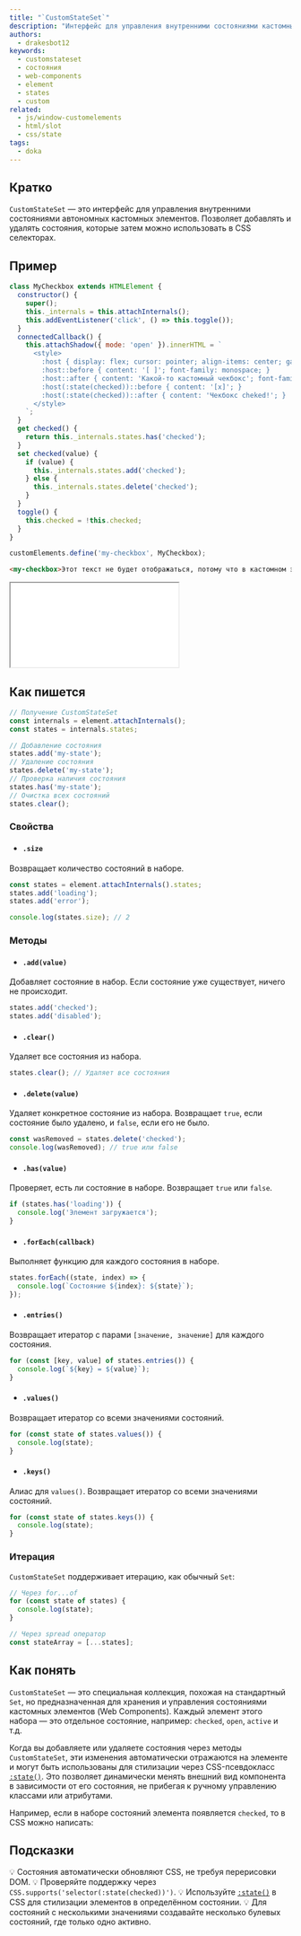 ```yaml
---
title: "`CustomStateSet`"
description: "Интерфейс для управления внутренними состояниями кастомных элементов, позволяющий стилизовать их через CSS."
authors:
  - drakesbot12
keywords:
  - customstateset
  - состояния
  - web-components
  - element
  - states
  - custom
related:
  - js/window-customelements
  - html/slot
  - css/state
tags:
  - doka
---
```


## Кратко

`CustomStateSet` — это интерфейс для управления внутренними состояниями автономных кастомных элементов. Позволяет добавлять и удалять состояния, которые затем можно использовать в CSS селекторах.

## Пример

```javascript
class MyCheckbox extends HTMLElement {
  constructor() {
    super();
    this._internals = this.attachInternals();
    this.addEventListener('click', () => this.toggle());
  }
  connectedCallback() {
    this.attachShadow({ mode: 'open' }).innerHTML = `
      <style>
        :host { display: flex; cursor: pointer; align-items: center; gap: .5rem; }
        :host::before { content: '[ ]'; font-family: monospace; }
        :host::after { content: 'Какой-то кастомный чекбокс'; font-family: monospace; }
        :host(:state(checked))::before { content: '[x]'; }
        :host(:state(checked))::after { content: 'Чекбокс cheked!'; }
      </style>
    `;
  }
  get checked() {
    return this._internals.states.has('checked');
  }
  set checked(value) {
    if (value) {
      this._internals.states.add('checked');
    } else {
      this._internals.states.delete('checked');
    }
  }
  toggle() {
    this.checked = !this.checked;
  }
}

customElements.define('my-checkbox', MyCheckbox);
```

```html
<my-checkbox>Этот текст не будет отображаться, потому что в кастомном элементе нету тега slot</my-checkbox>
```

<iframe title="Демонстрация кастомного чекбокса" src="demos/basic/" height="150"></iframe>

## Как пишется

```javascript
// Получение CustomStateSet
const internals = element.attachInternals();
const states = internals.states;

// Добавление состояния
states.add('my-state');
// Удаление состояния
states.delete('my-state');
// Проверка наличия состояния
states.has('my-state');
// Очистка всех состояний
states.clear();
```

### Свойства

- #### `.size`

Возвращает количество состояний в наборе.

```javascript
const states = element.attachInternals().states;
states.add('loading');
states.add('error');

console.log(states.size); // 2
```

### Методы

- #### `.add(value)`

Добавляет состояние в набор. Если состояние уже существует, ничего не происходит.

```javascript
states.add('checked');
states.add('disabled');
```

- #### `.clear()`

Удаляет все состояния из набора.

```javascript
states.clear(); // Удаляет все состояния
```

- #### `.delete(value)`

Удаляет конкретное состояние из набора. Возвращает `true`, если состояние было удалено, и `false`, если его не было.

```javascript
const wasRemoved = states.delete('checked');
console.log(wasRemoved); // true или false
```

- #### `.has(value)`

Проверяет, есть ли состояние в наборе. Возвращает `true` или `false`.

```javascript
if (states.has('loading')) {
  console.log('Элемент загружается');
}
```

- #### `.forEach(callback)`

Выполняет функцию для каждого состояния в наборе.

```javascript
states.forEach((state, index) => {
  console.log(`Состояние ${index}: ${state}`);
});
```

- #### `.entries()`

Возвращает итератор с парами `[значение, значение]` для каждого состояния.

```javascript
for (const [key, value] of states.entries()) {
  console.log(`${key} = ${value}`);
}
```

- #### `.values()`

Возвращает итератор со всеми значениями состояний.

```javascript
for (const state of states.values()) {
  console.log(state);
}
```

- #### `.keys()`

Алиас для `values()`. Возвращает итератор со всеми значениями состояний.

```javascript
for (const state of states.keys()) {
  console.log(state);
}
```

### Итерация

`CustomStateSet` поддерживает итерацию, как обычный `Set`:

```javascript
// Через for...of
for (const state of states) {
  console.log(state);
}

// Через spread оператор
const stateArray = [...states];
```

## Как понять

`CustomStateSet` — это специальная коллекция, похожая на стандартный `Set`, но предназначенная для хранения и управления состояниями кастомных элементов (Web Components). Каждый элемент этого набора — это отдельное состояние, например: `checked`, `open`, `active` и т.д.

Когда вы добавляете или удаляете состояния через методы `CustomStateSet`, эти изменения автоматически отражаются на элементе и могут быть использованы для стилизации через CSS-псевдокласс [`:state()`](/css/state/). Это позволяет динамически менять внешний вид компонента в зависимости от его состояния, не прибегая к ручному управлению классами или атрибутами.

Например, если в наборе состояний элемента появляется `checked`, то в CSS можно написать:

## Подсказки

💡 Состояния автоматически обновляют CSS, не требуя перерисовки DOM.
💡 Проверяйте поддержку через `CSS.supports('selector(:state(checked))')`.
💡 Используйте [`:state()`](/css/state/) в CSS для стилизации элементов в определённом состоянии.
💡 Для состояний с несколькими значениями создавайте несколько булевых состояний, где только одно активно.
